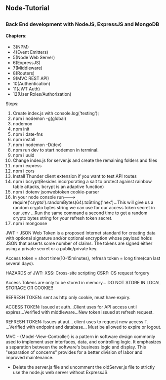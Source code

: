 <h2>Node-Tutorial<h2>
<h3>Back End development with NodeJS, ExpressJS and MongoDB</h3>

<h4>Chapters:</h4>
<ul>
  <li>3(NPM)</li>
  <li>4(Event Emitters)</li>
  <li>5(Node Web Server)</li>
  <li>6(ExpressJS)</li>
  <li>7(Middleware)</li>
  <li>8(Routers)</li>
  <li>9(MVC REST API)</li>
  <li>10(Authentication)</li>
  <li>11(JWT Auth)</li>
  <li>12(User Roles/Authorization)</li>
</ul>


Steps:
1. Create index.js with console.log('testing');
2. npm i nodemon -g(global)
3. nodemon 
4. npm init 
5. npm i date-fns
6. npm install
7. npm i nodemon -D(dev)
8. npm run dev to start nodemon in terminal.
9. npm i uuid
10. Change index.js for server.js and create the remaining folders and files
11. npm i express
12. npm i cors
13. Install Thunder client extension if you want to test API routes
14. npm i bcrypt(Besides incorporating a salt to protect against rainbow table attacks, bcrypt is an adaptive function)
15. npm i dotenv jsonwebtoken cookie-parser
16. In your node console run--->    require('crypto').randomBytes(64).toString('hex')...This will give us a random crypto bytes string we can use for our access token secret in our .env ...Run the same command a second time to get a random crypto bytes string for your refresh token secret.
17. npm i mongoose



JWT - JSON Web Token is a proposed Internet standard for creating data with optional signature and/or optional encryption whose payload holds JSON that asserts some number of claims. The tokens are signed either using a private secret or a public/private key.

Access token = short time(10-15minutes), refresh token = long time(can last several days).

HAZARDS of JWT:
XSS: Cross-site scripting
CSRF: CS request forgery

Access Tokens are only to be stored in memory...
DO NOT STORE IN LOCAL STORAGE OR COOKIE!!

REFRESH TOKEN: sent as http only cookie, must have expiry.

ACCESS TOKEN: Issued at auth...Client uses for API access until expires...Verified with middleware...New token issued at refresh request.

REFRESH TOKEN: Issues at aut... client uses to request new access T. ...Verified with endpoint and database... Must be allowed to expire or logout.



MVC - (Model-View-Controller) is a pattern in software design commonly used to implement user interfaces, data, and controlling logic. It emphasizes a separation between the software's business logic and display. This "separation of concerns" provides for a better division of labor and improved maintenance.




- Delete the server.js file and uncomment the oldServer.js file to strictly use the node.js web server without ExpressJS.


<!-- Examples: -->
<!-- 
// Route handlers
app.get('/hello(.html)?', (req, res, next) => {
  console.log('attempted to load hello.html');
  next()
}, (req, res) => {
  res.send('Hello world!');
})

// Chaining route handlers(similar to middleware)
const one = (req, res, next) => {
  console.log('one');
  next();
}

const two = (req, res, next) => {
  console.log('two');
  next();
  }

const three = (req, res) => {
  console.log('three');
  res.send('Finished');
}

app.get('/chain(.html)?', [one, two, three]); -->